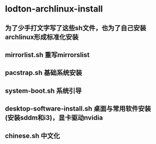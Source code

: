 # lodton-archlinux-install

## 为了少手打文字写了这些sh文件，也为了自己安装archlinux形成标准化安装
## mirrorlist.sh    重写mirrorslist
## pacstrap.sh      基础系统安装
## system-boot.sh    系统引导
## desktop-software-install.sh    桌面与常用软件安装(安装sddm和i3)，显卡驱动nvidia
## chinese.sh    中文化
